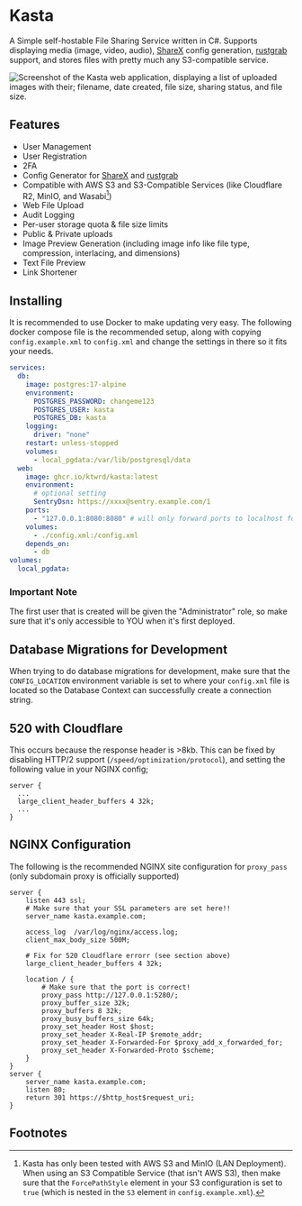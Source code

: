 # Kasta
A Simple self-hostable File Sharing Service written in C#. Supports displaying media (image, video, audio), [ShareX](https://github.com/ShareX/ShareX) config generation, [rustgrab](https://github.com/ktwrd/rustgrab) support, and stores files with pretty much any S3-compatible service.

![Screenshot of the Kasta web application, displaying a list of uploaded images with their; filename, date created, file size, sharing status, and file size.](https://kate.pet/img/blog/firefox_1506_K10H17LkIG.png)

## Features
- User Management
- User Registration
- 2FA
- Config Generator for [ShareX](https://github.com/ShareX/ShareX) and [rustgrab](https://github.com/ktwrd/rustgrab)
- Compatible with AWS S3 and S3-Compatible Services (like Cloudflare R2, MinIO, and Wasabi[^1])
- Web File Upload
- Audit Logging
- Per-user storage quota & file size limits
- Public & Private uploads
- Image Preview Generation (including image info like file type, compression, interlacing, and dimensions)
- Text File Preview
- Link Shortener

## Installing
It is recommended to use Docker to make updating very easy. The following docker compose file is the recommended setup, along with copying `config.example.xml` to `config.xml` and change the settings in there so it fits your needs.
```yml
services:
  db:
    image: postgres:17-alpine
    environment:
      POSTGRES_PASSWORD: changeme123
      POSTGRES_USER: kasta
      POSTGRES_DB: kasta
    logging:
      driver: "none"
    restart: unless-stopped
    volumes:
      - local_pgdata:/var/lib/postgresql/data
  web:
    image: ghcr.io/ktwrd/kasta:latest
    environment:
      # optional setting
      SentryDsn: https://xxxx@sentry.example.com/1
    ports:
      - "127.0.0.1:8080:8080" # will only forward ports to localhost for security reasons.
    volumes:
      - ./config.xml:/config.xml
    depends_on:
      - db
volumes:
  local_pgdata:
```

### Important Note

The first user that is created will be given the "Administrator" role, so make sure that it's only accessible to YOU when it's first deployed.

## Database Migrations for Development
When trying to do database migrations for development, make sure that the `CONFIG_LOCATION` environment variable is set to where your `config.xml` file is located so the Database Context can successfully create a connection string.

## 520 with Cloudflare
This occurs because the response header is >8kb. This can be fixed by disabling HTTP/2 support (`/speed/optimization/protocol`), and setting the following value in your NGINX config;
```
server {
  ...
  large_client_header_buffers 4 32k;
  ...
}
```

## NGINX Configuration
The following is the recommended NGINX site configuration for `proxy_pass` (only subdomain proxy is officially supported)

```nginx
server {
    listen 443 ssl;
    # Make sure that your SSL parameters are set here!!
    server_name kasta.example.com;

    access_log  /var/log/nginx/access.log;
    client_max_body_size 500M;

    # Fix for 520 Cloudflare errorr (see section above)
    large_client_header_buffers 4 32k;

    location / {
        # Make sure that the port is correct!
        proxy_pass http://127.0.0.1:5280/;
        proxy_buffer_size 32k;
        proxy_buffers 8 32k;
        proxy_busy_buffers_size 64k;
        proxy_set_header Host $host;
        proxy_set_header X-Real-IP $remote_addr;
        proxy_set_header X-Forwarded-For $proxy_add_x_forwarded_for;
        proxy_set_header X-Forwarded-Proto $scheme;
    }
}
server {
    server_name kasta.example.com;
    listen 80;
    return 301 https://$http_host$request_uri;
}
```

## Footnotes
[^1]: Kasta has only been tested with AWS S3 and MinIO (LAN Deployment). When using an S3 Compatible Service (that isn't AWS S3), then make sure that the `ForcePathStyle` element in your S3 configuration is set to `true` (which is nested in the `S3` element in `config.example.xml`).
